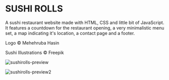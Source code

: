 # SUSHI ROLLS
A sushi restaurant website made with HTML, CSS and little bit of JavaScript. It features a countdown for the restaurant opening, a very minimalistic menu set, a map indicating it's location, a contact page and a footer.

Logo © Mehehruba Hasin

Sushi Illustrations © Freepik

![sushirolls-preview](https://user-images.githubusercontent.com/87016852/150647827-b9c1c20c-1ce1-4833-9e6f-73cbdeb85cb2.png)

![sushirolls-preview2](https://user-images.githubusercontent.com/87016852/150647933-ede95491-311c-4390-9746-45037ed2a196.png)


